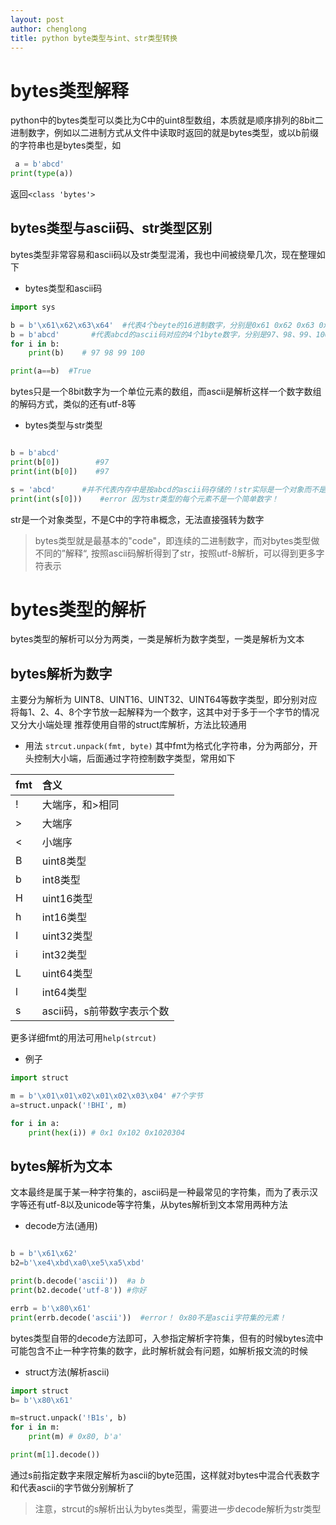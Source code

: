 ```yaml
---
layout: post
author: chenglong
title: python byte类型与int、str类型转换
---
```


# bytes类型解释
python中的bytes类型可以类比为C中的uint8型数组，本质就是顺序排列的8bit二进制数字，例如以二进制方式从文件中读取时返回的就是bytes类型，或以b前缀的字符串也是bytes类型，如

``` python
 a = b'abcd'
print(type(a))
```

返回`<class 'bytes'>`

## bytes类型与ascii码、str类型区别
bytes类型非常容易和ascii码以及str类型混淆，我也中间被绕晕几次，现在整理如下
- bytes类型和ascii码

```python
import sys

b = b'\x61\x62\x63\x64'  #代表4个beyte的16进制数字，分别是0x61 0x62 0x63 0x64 即97~100
b = b'abcd'       #代表abcd的ascii码对应的4个1byte数字，分别是97、98、99、100
for i in b:
    print(b)    # 97 98 99 100

print(a==b)  #True
```
bytes只是一个8bit数字为一个单位元素的数组，而ascii是解析这样一个数字数组的解码方式，类似的还有utf-8等

- bytes类型与str类型

 ```python

b = b'abcd'
print(b[0])        #97
print(int(b[0])    #97

s = 'abcd'      #并不代表内存中是按abcd的ascii码存储的！str实际是一个对象而不是一个简单数组
print(int(s[0]))    #error 因为str类型的每个元素不是一个简单数字！

```
str是一个对象类型，不是C中的字符串概念，无法直接强转为数字

>bytes类型就是最基本的"code"，即连续的二进制数字，而对bytes类型做不同的”解释“, 按照ascii码解析得到了str，按照utf-8解析，可以得到更多字符表示

# bytes类型的解析

bytes类型的解析可以分为两类，一类是解析为数字类型，一类是解析为文本

## bytes解析为数字

主要分为解析为 UINT8、UINT16、UINT32、UINT64等数字类型，即分别对应将每1、2、4、8个字节放一起解释为一个数字，这其中对于多于一个字节的情况又分大小端处理
推荐使用自带的struct库解析，方法比较通用

- 用法
`strcut.unpack(fmt, byte)`
其中fmt为格式化字符串，分为两部分，开头控制大小端，后面通过字符控制数字类型，常用如下

|fmt|含义|
|:--|:--|
|!|大端序，和>相同 |
|>|大端序|
|<|小端序|
|B|uint8类型|
|b|int8类型|
|H|uint16类型|
|h|int16类型|
|I|uint32类型|
|i|int32类型|
|L|uint64类型|
|l|int64类型|
|s|ascii码，s前带数字表示个数|

更多详细fmt的用法可用`help(strcut)`
- 例子
```python
import struct

m = b'\x01\x01\x02\x01\x02\x03\x04' #7个字节
a=struct.unpack('!BHI', m) 

for i in a:
    print(hex(i)) # 0x1 0x102 0x1020304
```


## bytes解析为文本

文本最终是属于某一种字符集的，ascii码是一种最常见的字符集，而为了表示汉字等还有utf-8以及unicode等字符集，从bytes解析到文本常用两种方法

- decode方法(通用)
```python

b = b'\x61\x62'
b2=b'\xe4\xbd\xa0\xe5\xa5\xbd'

print(b.decode('ascii'))  #a b
print(b2.decode('utf-8')) #你好

errb = b'\x80\x61'
print(errb.decode('ascii'))  #error！ 0x80不是ascii字符集的元素！
```
bytes类型自带的decode方法即可，入参指定解析字符集，但有的时候bytes流中可能包含不止一种字符集的数字，此时解析就会有问题，如解析报文流的时候

- struct方法(解析ascii)
```python
import struct
b= b'\x80\x61'

m=struct.unpack('!B1s', b)
for i in m:
    print(m) # 0x80, b'a'

print(m[1].decode())
```
通过s前指定数字来限定解析为ascii的byte范围，这样就对bytes中混合代表数字和代表ascii的字节做分别解析了
>注意，strcut的s解析出认为bytes类型，需要进一步decode解析为str类型

